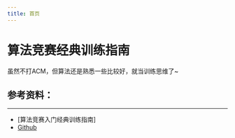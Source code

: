 ```yaml
---
title: 首页
---
```


# 算法竞赛经典训练指南

虽然不打ACM，但算法还是熟悉一些比较好，就当训练思维了~

## 参考资料：
***
- [算法竞赛入门经典训练指南]
- [Github]()


